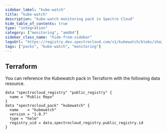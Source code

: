 ```yaml
---
sidebar_label: "kube-watch"
title: "kube-watch"
description: "kube-watch monitoring pack in Spectro Cloud"
hide_table_of_contents: true
type: "integration"
category: ["monitoring", "amd64"]
sidebar_class_name: "hide-from-sidebar"
logoUrl: "https://registry.dev.spectrocloud.com/v1/kubewatch/blobs/sha256:a277fb90357df9cbffe98eea1ed100fba1b17970b8fc056d210c4f7bfe4f17a3?type=image.webp"
tags: ["packs", "kube-watch", "monitoring"]
---
```


## Terraform

You can reference the Kubewatch pack in Terraform with the following data resource.

```hcl
data "spectrocloud_registry" "public_registry" {
  name = "Public Repo"
}
data "spectrocloud_pack" "kubewatch" {
  name    = "kubewatch"
  version = "1.0.7"
  type = "helm"
  registry_uid = data.spectrocloud_registry.public_registry.id
}
```
